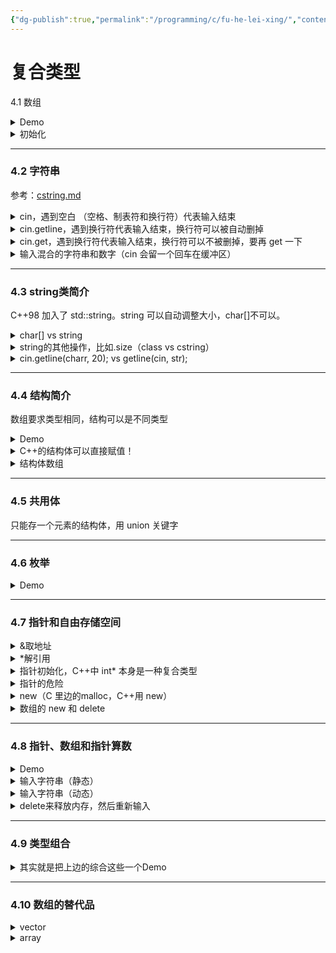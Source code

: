 ```yaml
---
{"dg-publish":true,"permalink":"/programming/c/fu-he-lei-xing/","contentClasses":".content svg {width: 100%; height: auto;}"}
---
```



# 复合类型

4.1 数组

<details>

<summary>Demo</summary>

```cpp
// arrayone.cpp -- small arrays of integers
#include <iostream>
int main()
{
    using namespace std;
    int yams[3];    // creates array with three elements
    yams[0] = 7;    // assign value to first element
    yams[1] = 8;
    yams[2] = 6;

    int yamcosts[3] = {20, 30, 5}; // create, initialize array
    // int yamcosts[3]; // not allowed
    // yamcosts = {20, 30, 5}; // not allowed

    // NOTE: If your C++ compiler or translator can't initialize
    // this array, use static int yamcosts[3] instead of
    // int yamcosts[3]

    cout << "Total yams = ";
    cout << yams[0] + yams[1] + yams[2] << endl;
    cout << "The package with " << yams[1] << " yams costs ";
    cout << yamcosts[1] << " cents per yam.\n";
    int total = yams[0] * yamcosts[0] + yams[1] * yamcosts[1];
    total = total + yams[2] * yamcosts[2];
    cout << "The total yam expense is " << total << " cents.\n";

    cout << "\nSize of yams array = " << sizeof yams;
    cout << " bytes.\n";
    cout << "Size of one element = " << sizeof yams[0];
    cout << " bytes.\n";

    // cin.get();
    return 0; 
}

```

```
(base) kimshan@MacBook-Pro output % ./"arrayone"
Total yams = 21
The package with 8 yams costs 30 cents per yam.
The total yam expense is 410 cents.

Size of yams array = 12 bytes.
Size of one element = 4 bytes.
```

</details>

<details>

<summary>初始化</summary>

```cpp
// 赋值
int a[3] = {1,2,3};
// [1,2,3]
int b[3] = {1,2};
// [1,2,0]
int c[3] = {0};
// [0,0,0]

// 可以省略= （C++11）
int d[3] {1,2,3};
// [1,2,3]
int e[3] {0};
// [0,0,0]
```

</details>

***

### 4.2 字符串

参考：[cstring.md](library/cstring.md "mention")

<details>

<summary>cin，遇到空白 （空格、制表符和换行符）代表输入结束</summary>

```cpp
// strings.cpp -- storing strings in an array
#include <iostream>
#include <cstring>  // for the strlen() function
int main()
{
    using namespace std;
    const int Size = 15;
    char name1[Size];               // empty array
    char name2[Size] = "C++owboy";  // initialized array
    // NOTE: some implementations may require the static keyword
    // to initialize the array name2

    cout << "Howdy! I'm " << name2;
    cout << "! What's your name?\n";
    cin >> name1;
    cout << "Well, " << name1 << ", your name has ";
    cout << strlen(name1) << " letters and is stored\n";
    cout << "in an array of " << sizeof(name1) << " bytes.\n";
    cout << "Your initial is " << name1[0] << ".\n";
    name2[3] = '\0';                // set to null character
    cout << "Here are the first 3 characters of my name: ";
    cout << name2 << endl;
    // cin.get();
    // cin.get();
    return 0;
}

```

```
Howdy! I'm C++owboy! What's your name?
Charles
Well, Charles, your name has 7 letters and is stored
in an array of 15 bytes.
Your initial is C.
Here are the first 3 characters of my name: C++
```

</details>

<details>

<summary>cin.getline，遇到换行符代表输入结束，换行符可以被自动删掉</summary>

{% code title="错误的输入案例" %}
```cpp
// instr1.cpp -- reading more than one string
#include <iostream>
int main()
{
    using namespace std;
    const int ArSize = 20;
    char name[ArSize];
    char dessert[ArSize];

    cout << "Enter your name:\n";
    cin >> name;
    cout << "Enter your favorite dessert:\n";
    cin >> dessert;
    cout << "I have some delicious " << dessert;
    cout << " for you, " << name << ".\n";
    // cin.get();
	// cin.get();
    return 0; 
}
```
{% endcode %}

```
(base) kimshan@MacBook-Pro output % ./"instr1"
Enter your name:
Jassica Windy
Enter your favorite dessert:
I have some delicious Windy for you, Jassica.
```

{% code title="正确的" %}
```cpp
// instr2.cpp -- reading more than one word with getline
#include <iostream>
int main()
{
    using namespace std;
    const int ArSize = 20;
    char name[ArSize];
    char dessert[ArSize];

    cout << "Enter your name:\n";
    cin.getline(name, ArSize);  // reads through newline
    cout << "Enter your favorite dessert:\n";
    cin.getline(dessert, ArSize);
    cout << "I have some delicious " << dessert;
    cout << " for you, " << name << ".\n";
    // cin.get();
    return 0; 
}

```
{% endcode %}

```
(base) kimshan@MacBook-Pro output % ./"instr2"
Enter your name:
Jassica Windy
Enter your favorite dessert:
Cookie
I have some delicious Cookie for you, Jassica Windy.
```

</details>

<details>

<summary>cin.get，遇到换行符代表输入结束，换行符可以不被删掉，要再 get 一下</summary>

```cpp
// instr3.cpp -- reading more than one word with get() & get()
#include <iostream>
int main()
{
    using namespace std;
    const int ArSize = 20;
    char name[ArSize];
    char dessert[ArSize];

    cout << "Enter your name:\n";
    cin.get(name, ArSize).get();    // read string, newline
    cout << "Enter your favorite dessert:\n";
    cin.get(dessert, ArSize).get();
    cout << "I have some delicious " << dessert;
    cout << " for you, " << name << ".\n";
    // cin.get();
    return 0; 
}

```

```
(base) kimshan@MacBook-Pro output % ./"instr3"
Enter your name:
Tony's Fu
Enter your favorite dessert:
Soup
I have some delicious Soup for you, Tony's Fu.
```

</details>

<details>

<summary>输入混合的字符串和数字（cin 会留一个回车在缓冲区）</summary>

<pre class="language-cpp"><code class="lang-cpp">// numstr.cpp -- following number input with line input
#include &#x3C;iostream>
int main()
{
    using namespace std;
    cout &#x3C;&#x3C; "What year was your house built?\n";
    int year;
<strong>    (cin >> year).get();
</strong><strong>    // cin.get();
</strong>    cout &#x3C;&#x3C; "What is its street address?\n";
    char address[80];
    cin.getline(address, 80);
    cout &#x3C;&#x3C; "Year built: " &#x3C;&#x3C; year &#x3C;&#x3C; endl;
    cout &#x3C;&#x3C; "Address: " &#x3C;&#x3C; address &#x3C;&#x3C; endl;
    cout &#x3C;&#x3C; "Done!\n";
    // cin.get();
    return 0;
}

</code></pre>

```
(base) kimshan@MacBook-Pro output % ./"numstr"
What year was your house built?
2022
What is its street address?
No1
Year built: 2022
Address: No1
Done!
```

</details>

***

### 4.3 string类简介

C++98 加入了 std::string。string 可以自动调整大小，char\[]不可以。

<details>

<summary>char[] vs string</summary>

```cpp
// Init
char array1[20]; // √
char array2[20] = "Hello"; // √
char array3[] = "Hello"; // √
char array4[20] = {"Hello"}; // √
char array5[] = {"Hello"}; // √

string str1 = "Hello"; √
string str2 = {"Hello"}; √

// Assign
array1 = array2;// x
str1 = str2; // √

// 拼接
str1 += str2; // √
```

```cpp
// strtype2.cpp - assigning, adding, and appending
#include <iostream>
#include <string>               // make string class available
int main()
{
    using namespace std;
    string s1 = "penguin";
    string s2, s3;

    cout << "You can assign one string object to another: s2 = s1\n";
    s2 = s1;
    cout << "s1: " << s1 << ", s2: " << s2 << endl;
    cout << "You can assign a C-style string to a string object.\n";
    cout << "s2 = \"buzzard\"\n";
    s2 = "buzzard";
    cout << "s2: " << s2 << endl;
    cout << "You can concatenate strings: s3 = s1 + s2\n";
    s3 = s1 + s2;
    cout << "s3: " << s3 << endl;
    cout << "You can append strings.\n";
    s1 += s2;
    cout <<"s1 += s2 yields s1 = " << s1 << endl;
    s2 += " for a day";
    cout <<"s2 += \" for a day\" yields s2 = " << s2 << endl;

    //cin.get();
    return 0; 
}
```

```
(base) kimshan@MacBook-Pro output % ./"strtype2"
You can assign one string object to another: s2 = s1
s1: penguin, s2: penguin
You can assign a C-style string to a string object.
s2 = "buzzard"
s2: buzzard
You can concatenate strings: s3 = s1 + s2
s3: penguinbuzzard
You can append strings.
s1 += s2 yields s1 = penguinbuzzard
s2 += " for a day" yields s2 = buzzard for a day
```

</details>

<details>

<summary>string的其他操作，比如.size（class  vs cstring）</summary>

```cpp
// strtype3.cpp -- more string class features
#include <iostream>
#include <string>               // make string class available
#include <cstring>              // C-style string library
int main()
{
    using namespace std;
    char charr1[20]; 
    char charr2[20] = "jaguar"; 
    string str1;  
    string str2 = "panther";

    // assignment for string objects and character arrays
    str1 = str2;                // copy str2 to str1
    strcpy(charr1, charr2);     // copy charr2 to charr1
 
    // appending for string objects and character arrays
    str1 += " paste";           // add paste to end of str1
    strcat(charr1, " juice");   // add juice to end of charr1

    // finding the length of a string object and a C-style string
    int len1 = str1.size();     // obtain length of str1
    int len2 = strlen(charr1);  // obtain length of charr1
 
    cout << "The string " << str1 << " contains "
         << len1 << " characters.\n";
    cout << "The string " << charr1 << " contains "
         << len2 << " characters.\n";
    // cin.get();

    return 0; 
}

```

```
(base) kimshan@MacBook-Pro output % ./"strtype3"
The string panther paste contains 13 characters.
The string jaguar juice contains 12 characters.
```

</details>

<details>

<summary>cin.getline(charr, 20); vs getline(cin, str);</summary>

```cpp
// strtype4.cpp -- line input
#include <iostream>
#include <string>               // make string class available
#include <cstring>              // C-style string library
int main()
{
    using namespace std;
    char charr[20]; 
    string str;

    cout << "Length of string in charr before input: " 
         << strlen(charr) << endl;
    cout << "Length of string in str before input: "
         << str.size() << endl;
    cout << "Enter a line of text:\n";
    cin.getline(charr, 20);     // indicate maximum length
    cout << "You entered: " << charr << endl;
    cout << "Enter another line of text:\n";
    getline(cin, str);          // cin now an argument; no length specifier
    cout << "You entered: " << str << endl;
    cout << "Length of string in charr after input: " 
         << strlen(charr) << endl;
    cout << "Length of string in str after input: "
         << str.size() << endl;
    // cin.get();

    return 0; 
}

```

```
(base) kimshan@MacBook-Pro output % ./"strtype4"
Length of string in charr before input: 0 
Length of string in str before input: 0
Enter a line of text:
qwertyuio
You entered: qwertyuio
Enter another line of text:
asdfghjkl
You entered: asdfghjkl
Length of string in charr after input: 9
Length of string in str after input: 9
```

</details>

***

### 4.4 结构简介

数组要求类型相同，结构可以是不同类型

<details>

<summary>Demo</summary>

<pre class="language-cpp"><code class="lang-cpp">// structur.cpp -- a simple structure
#include &#x3C;iostream>
struct inflatable   // structure declaration
{
    char name[20];
    float volume;
    double price;
};

int main()
{
    using namespace std;
    inflatable guest =
    {
        "Glorious Gloria",  // name value
        1.88,               // volume value
        29.99               // price value
    };  // guest is a structure variable of type inflatable
// It's initialized to the indicated values
<strong>    inflatable pal = // C++里边可以不写成 struct inflatable pal
</strong>    {
        "Audacious Arthur",
        3.12,
        32.99
    };  // pal is a second variable of type inflatable
// NOTE: some implementations require using
// static inflatable guest =

    cout &#x3C;&#x3C; "Expand your guest list with " &#x3C;&#x3C; guest.name;
    cout &#x3C;&#x3C; " and " &#x3C;&#x3C; pal.name &#x3C;&#x3C; "!\n";
// pal.name is the name member of the pal variable
    cout &#x3C;&#x3C; "You can have both for $";
    cout &#x3C;&#x3C; guest.price + pal.price &#x3C;&#x3C; "!\n";
    // cin.get();
    return 0; 
}

</code></pre>

```
(base) kimshan@MacBook-Pro output % ./"structur"
Expand your guest list with Glorious Gloria and Audacious Arthur!
You can have both for $62.98!
```

</details>

<details>

<summary>C++的结构体可以直接赋值！</summary>

<pre class="language-cpp"><code class="lang-cpp">// assgn_st.cpp -- assigning structures
#include &#x3C;iostream>
struct inflatable
{
    char name[20];
    float volume;
    double price;
};
int main()
{
    using namespace std;
    inflatable bouquet =
    {
        "sunflowers",
        0.20,
        12.49
    };
    inflatable choice;
    cout &#x3C;&#x3C; "bouquet: " &#x3C;&#x3C; bouquet.name &#x3C;&#x3C; " for $";
    cout &#x3C;&#x3C; bouquet.price &#x3C;&#x3C; endl;

<strong>    choice = bouquet;  // assign one structure to another
</strong>    cout &#x3C;&#x3C; "choice: " &#x3C;&#x3C; choice.name &#x3C;&#x3C; " for $";
    cout &#x3C;&#x3C; choice.price &#x3C;&#x3C; endl;
    // cin.get();
    return 0; 
}

</code></pre>

```
(base) kimshan@MacBook-Pro output % ./"assgn_st"
bouquet: sunflowers for $12.49
choice: sunflowers for $12.49
```

</details>

<details>

<summary>结构体数组</summary>

```cpp
// arrstruc.cpp -- an array of structures
#include <iostream>
struct inflatable
{
    char name[20];
    float volume;
    double price;
};
int main()
{
    using namespace std;
    inflatable guests[2] =          // initializing an array of structs
    {
        {"Bambi", 0.5, 21.99},      // first structure in array
        {"Godzilla", 2000, 565.99}  // next structure in array
    };

    cout << "The guests " << guests[0].name << " and " << guests[1].name
         << "\nhave a combined volume of "
         << guests[0].volume + guests[1].volume << " cubic feet.\n";
    // cin.get();
    return 0; 
}

```

```
(base) kimshan@MacBook-Pro output % ./"arrstruct"
The guests Bambi and Godzilla
have a combined volume of 2000.5 cubic feet.
```

</details>

***

### 4.5 共用体

只能存一个元素的结构体，用 union 关键字

***

### 4.6 枚举

<details>

<summary>Demo</summary>

```cpp
#include <iostream>
#include <climits>
#include <stdio.h>

enum spectrum
{
    red,
    orange,
    yellow,
    green,
    blue,
    violet,
    indigo,
    ultraviolt
};

int main()
{
    using namespace std;

    spectrum band;
    // 赋值给枚举
    band = blue; // √
    // band = 2; // x
    band = spectrum(2); // √

    // 枚举赋值给别人
    int num = band;
    cout << "num = " << num << ", band = " << band << endl; // num = 2, band = 2

    // enum spectrum1
    // {
    //     red,
    //     orange,
    //     yellow,
    //     green,
    //     blue,
    //     violet
    // };
    // 0,1,2,3,4,5
    // enum spectrum2
    // {
    //     red,
    //     orange,
    //     yellow = 10,
    //     green,
    //     blue,
    //     violet
    // };
    // 0,1,10,11,12,13

    spectrum r = red;
    spectrum b = blue;
    int c = r + b;           // √
    int d = spectrum(r + b); // √
    spectrum e = spectrum(r + b); // √

    return 0;
}
```

</details>

***

### 4.7 指针和自由存储空间

<details>

<summary>&#x26;取地址</summary>

<pre class="language-cpp"><code class="lang-cpp">// address.cpp -- using the &#x26; operator to find addresses
#include &#x3C;iostream>
int main()
{
    using namespace std;
    int donuts = 6;
    double cups = 4.5;

    cout &#x3C;&#x3C; "donuts value = " &#x3C;&#x3C; donuts;
<strong>    cout &#x3C;&#x3C; " and donuts address = " &#x3C;&#x3C; &#x26;donuts &#x3C;&#x3C; endl;
</strong>// NOTE: you may need to use unsigned (&#x26;donuts)
// and unsigned (&#x26;cups)
    cout &#x3C;&#x3C; "cups value = " &#x3C;&#x3C; cups;
<strong>    cout &#x3C;&#x3C; " and cups address = " &#x3C;&#x3C; &#x26;cups &#x3C;&#x3C; endl;
</strong>    // cin.get();
    return 0; 
}

</code></pre>

```
(base) kimshan@MacBook-Pro output % ./"address"
donuts value = 6 and donuts address = 0x7ff7b597c7f8
cups value = 4.5 and cups address = 0x7ff7b597c7f0
```

</details>

<details>

<summary>*解引用</summary>

```cpp
// pointer.cpp -- our first pointer variable
#include <iostream>
int main()
{
    using namespace std;
    int updates = 6;        // declare a variable
    int * p_updates;        // declare pointer to an int

    p_updates = &updates;   // assign address of int to pointer

// express values two ways
    cout << "Values: updates = " << updates;
    cout << ", *p_updates = " << *p_updates << endl;

// express address two ways
    cout << "Addresses: &updates = " << &updates;
    cout << ", p_updates = " << p_updates << endl;

// use pointer to change value
    *p_updates = *p_updates + 1;
    cout << "Now updates = " << updates << endl;
    // cin.get();
    return 0; 
}

```

```
(base) kimshan@MacBook-Pro output % ./"pointer"
Values: updates = 6, *p_updates = 6
Addresses: &updates = 0x7ff7b51f67f8, p_updates = 0x7ff7b51f67f8
Now updates = 7
```

</details>

<details>

<summary> 指针初始化，C++中 int* 本身是一种复合类型</summary>

<pre class="language-cpp"><code class="lang-cpp">// init_ptr.cpp -- initialize a pointer
#include &#x3C;iostream>
int main()
{
    using namespace std;
    int higgens = 5;
<strong>    int * pt = &#x26;higgens;
</strong>
    cout &#x3C;&#x3C; "Value of higgens = " &#x3C;&#x3C; higgens
         &#x3C;&#x3C; "; Address of higgens = " &#x3C;&#x3C; &#x26;higgens &#x3C;&#x3C; endl;
    cout &#x3C;&#x3C; "Value of *pt = " &#x3C;&#x3C; *pt
         &#x3C;&#x3C; "; Value of pt = " &#x3C;&#x3C; pt &#x3C;&#x3C; endl;
    // cin.get();
    return 0; 
}

</code></pre>

```
(base) kimshan@MacBook-Pro output % ./"init_ptr"
Value of higgens = 5; Address of higgens = 0x7ff7b875b7f8
Value of *pt = 5; Value of pt = 0x7ff7b875b7f8
```

</details>

<details>

<summary>指针的危险</summary>

```cpp
// 不要这样
long *p;
*p = 2333333; // 这样就会把不知道什么地方的值改成了2333333
```

</details>

<details>

<summary>new（C 里边的malloc，C++用 new）</summary>

<pre class="language-cpp"><code class="lang-cpp">// use_new.cpp -- using the new operator
#include &#x3C;iostream>
int main()
{
    using namespace std;
    int nights = 1001;
<strong>    int * pt = new int;         // allocate space for an int
</strong>    *pt = 1001;                 // store a value there

    cout &#x3C;&#x3C; "nights value = ";
    cout &#x3C;&#x3C; nights &#x3C;&#x3C; ": location " &#x3C;&#x3C; &#x26;nights &#x3C;&#x3C; endl;
    cout &#x3C;&#x3C; "int ";
    cout &#x3C;&#x3C; "value = " &#x3C;&#x3C; *pt &#x3C;&#x3C; ": location = " &#x3C;&#x3C; pt &#x3C;&#x3C; endl;

<strong>    double * pd = new double;   // allocate space for a double
</strong>    *pd = 10000001.0;           // store a double there

    cout &#x3C;&#x3C; "double ";
    cout &#x3C;&#x3C; "value = " &#x3C;&#x3C; *pd &#x3C;&#x3C; ": location = " &#x3C;&#x3C; pd &#x3C;&#x3C; endl;
    cout &#x3C;&#x3C; "location of pointer pd: " &#x3C;&#x3C; &#x26;pd &#x3C;&#x3C; endl;
    cout &#x3C;&#x3C; "size of pt = " &#x3C;&#x3C; sizeof(pt);
    cout &#x3C;&#x3C; ": size of *pt = " &#x3C;&#x3C; sizeof(*pt) &#x3C;&#x3C; endl;
    cout &#x3C;&#x3C; "size of pd = " &#x3C;&#x3C; sizeof pd;
    cout &#x3C;&#x3C; ": size of *pd = " &#x3C;&#x3C; sizeof(*pd) &#x3C;&#x3C; endl;
    // cin.get();
    return 0;
}

</code></pre>

```
(base) kimshan@MacBook-Pro output % ./"use_new"
nights value = 1001: location 0x7ff7bf9de7f8
int value = 1001: location = 0x7fcef4f06030
double value = 1e+07: location = 0x7fcef4f06040
location of pointer pd: 0x7ff7bf9de7e8
size of pt = 8: size of *pt = 4
size of pd = 8: size of *pd = 8
```

</details>

<details>

<summary>数组的 new 和 delete</summary>

<pre class="language-cpp"><code class="lang-cpp">// arraynew.cpp -- using the new operator for arrays
#include &#x3C;iostream>
int main()
{
    using namespace std;
<strong>    double * p3 = new double [3]; // space for 3 doubles
</strong>    p3[0] = 0.2;                  // treat p3 like an array name
    p3[1] = 0.5;
    p3[2] = 0.8;
    cout &#x3C;&#x3C; "p3[1] is " &#x3C;&#x3C; p3[1] &#x3C;&#x3C; ".\n";
    p3 = p3 + 1;                  // increment the pointer
    cout &#x3C;&#x3C; "Now p3[0] is " &#x3C;&#x3C; p3[0] &#x3C;&#x3C; " and ";
    cout &#x3C;&#x3C; "p3[1] is " &#x3C;&#x3C; p3[1] &#x3C;&#x3C; ".\n";
    p3 = p3 - 1;                  // point back to beginning
<strong>    delete [] p3;                 // free the memory
</strong>    // cin.get();
    return 0; 
}

</code></pre>

```
(base) kimshan@MacBook-Pro output % ./"arraynew"
p3[1] is 0.5.
Now p3[0] is 0.5 and p3[1] is 0.8.
```

</details>

***

### 4.8 指针、数组和指针算数

<details>

<summary>Demo</summary>

1. `pw = pw + 1;`如果pw 指向 double，+1一下地址+8，如果 pw 指向 short，+1 一下地址+2
2. 数组和指针的区别来了！数组是常量，指针可以+1！

```cpp
// addpntrs.cpp -- pointer addition
#include <iostream>
int main()
{
    using namespace std;
    double wages[3] = {10000.0, 20000.0, 30000.0};
    short stacks[3] = {3, 2, 1};

// Here are two ways to get the address of an array
    double * pw = wages;     // name of an array = address
    short * ps = &stacks[0]; // or use address operator
// with array element
    cout << "pw = " << pw << ", *pw = " << *pw << endl;
    pw = pw + 1;
    cout << "add 1 to the pw pointer:\n";
    cout << "pw = " << pw << ", *pw = " << *pw << "\n\n";

    cout << "ps = " << ps << ", *ps = " << *ps << endl;
    ps = ps + 1;
    cout << "add 1 to the ps pointer:\n";
    cout << "ps = " << ps << ", *ps = " << *ps << "\n\n";

    cout << "access two elements with array notation\n";
    cout << "stacks[0] = " << stacks[0] 
         << ", stacks[1] = " << stacks[1] << endl;
    cout << "access two elements with pointer notation\n";

    cout << "*stacks = " << *stacks
         << ", *(stacks + 1) =  " << *(stacks + 1) << endl;

    cout << sizeof(wages) << " = size of wages array\n";
    cout << sizeof(pw) << " = size of pw pointer\n";
    // cin.get();
    return 0; 
}

```

```
(base) kimshan@MacBook-Pro output % ./"addpntrs"
pw = 0x7ff7b86cd7e0, *pw = 10000
add 1 to the pw pointer:
pw = 0x7ff7b86cd7e8, *pw = 20000

ps = 0x7ff7b86cd7d6, *ps = 3
add 1 to the ps pointer:
ps = 0x7ff7b86cd7d8, *ps = 2

access two elements with array notation
stacks[0] = 3, stacks[1] = 2
access two elements with pointer notation
*stacks = 3, *(stacks + 1) =  2
24 = size of wages array
8 = size of pw pointer
```

</details>

<details>

<summary>输入字符串（静态）</summary>



```cpp
// ptrstr.cpp -- using pointers to strings
#include <iostream>
#include <cstring>              // declare strlen(), strcpy()
int main()
{
    using namespace std;
    char animal[20] = "bear";   // animal holds bear
    const char * bird = "wren"; // bird holds address of string
    char * ps;                  // uninitialized

    cout << animal << " and ";  // display bear
    cout << bird << "\n";       // display wren
    // cout << ps << "\n";      //may display garbage, may cause a crash

    cout << "Enter a kind of animal: ";
    cin >> animal;              // ok if input < 20 chars
    // cin >> ps; Too horrible a blunder to try; ps doesn't
    //            point to allocated space

    ps = animal;                // set ps to point to string
    cout << ps << "!\n";       // ok, same as using animal
    cout << "Before using strcpy():\n";
    cout << animal << " at " << (int *) animal << endl;
    cout << ps << " at " << (int *) ps << endl;

    ps = new char[strlen(animal) + 1];  // get new storage
    strcpy(ps, animal);         // copy string to new storage
    cout << "After using strcpy():\n";
    cout << animal << " at " << (int *) animal << endl;
    cout << ps << " at " << (int *) ps << " " << &ps << endl;
    delete [] ps;
    return 0; 
}

```

```
(base) kimshan@MacBook-Pro output % ./"ptrstr"
bear and wren
Enter a kind of animal: snake
snake!
Before using strcpy():
snake at 0x7ff7b2c327e0
snake at 0x7ff7b2c327e0
After using strcpy():
snake at 0x7ff7b2c327e0
snake at 0x7faa28804080 0x7ff7b2c327c8
```

</details>

<details>

<summary>输入字符串（动态）</summary>



```cpp
// newstrct.cpp -- using new with a structure
#include <iostream>
struct inflatable   // structure definition
{
    char name[20];
    float volume;
    double price;
};
int main()
{
    using namespace std;
    inflatable * ps = new inflatable; // allot memory for structure
    cout << "Enter name of inflatable item: ";
    cin.get(ps->name, 20);            // method 1 for member access
    cout << "Enter volume in cubic feet: ";
    cin >> (*ps).volume;              // method 2 for member access
    cout << "Enter price: $";
    cin >> ps->price;
    cout << "Name: " << (*ps).name << endl;              // method 2
    cout << "Volume: " << ps->volume << " cubic feet\n"; // method 1
    cout << "Price: $" << ps->price << endl;             // method 1
    delete ps;                        // free memory used by structure
    // cin.get();
    // cin.get();
    return 0; 
}

```

```
(base) kimshan@MacBook-Pro output % ./"newstrct"
Enter name of inflatable item: Cookie  
Enter volume in cubic feet: 20
Enter price: $100
Name: Cookie
Volume: 20 cubic feet
Price: $100
```

</details>

<details>

<summary>delete来释放内存，然后重新输入</summary>



```cpp
// delete.cpp -- using the delete operator
#include <iostream>
#include <cstring>      // or string.h
using namespace std;
char * getname(void);   // function prototype
int main()
{
    char * name;        // create pointer but no storage
    name = getname();   // assign address of string to name

    cout << name << " at " << (int *) name << "\n";
    delete [] name;     // memory freed

    name = getname();   // reuse freed memory
    cout << name << " at " << (int *) name << "\n";
    delete [] name;     // memory freed again
    // cin.get();
    // cin.get();
    return 0;
}

char * getname()        // return pointer to new string
{
    char temp[80];      // temporary storage
    cout << "Enter last name: ";
    cin >> temp;
    char * pn = new char[strlen(temp) + 1];
    strcpy(pn, temp);   // copy string into smaller space

    return pn;          // temp lost when function ends
}

```

```
(base) kimshan@MacBook-Pro output % ./"delete"
Enter last name: Charles 
Charles at 0x7fcb09804080
Enter last name: Shan
Shan at 0x7fcb08f06030
```

</details>

***

### 4.9 类型组合

<details>

<summary>其实就是把上边的综合这些一个Demo</summary>



```cpp
// mixtypes.cpp --some type combinations
#include <iostream>

struct antarctica_years_end
{
    int year;
 /* some really interesting data, etc. */
};

int main()
{
    antarctica_years_end s01, s02, s03; 
    s01.year = 1998;
    antarctica_years_end * pa = &s02;
    pa->year = 1999;
    antarctica_years_end trio[3]; // array of 3 structures
    trio[0].year = 2003;
    std::cout << trio->year << std::endl;
    const antarctica_years_end * arp[3] = {&s01, &s02, &s03};
    std::cout << arp[1]->year << std::endl;
    const antarctica_years_end ** ppa = arp; 
    auto ppb = arp; // C++0x automatic type deduction
// or else use const antarctica_years_end ** ppb = arp; 
    std::cout << (*ppa)->year << std::endl;
    std::cout << (*(ppb+1))->year << std::endl;
    // std::cin.get();
    return 0;
}
```

```
(base) kimshan@MacBook-Pro output % ./"mixtypes"
2003
1999
1998
1999
```

</details>

***

### 4.10 数组的替代品

<details>

<summary> vector</summary>



```cpp
#include <iostream>
#include <vector>

int main()
{
    using namespace std;
    // 创建一个空的 vector 来存储整数
    vector<int> numbers;

    // 向 vector 添加一些元素
    numbers.push_back(10);
    numbers.push_back(20);
    numbers.push_back(30);
    numbers.push_back(40);
    numbers.push_back(50);

    // 输出 vector 中的元素
    cout << "Vector contains:" << endl;
    for (int i = 0; i < numbers.size(); ++i)
    {
        cout << "Element at index " << i << ": " << numbers[i] << endl;
    }

    // 使用迭代器来访问 vector 中的元素
    cout << "Accessing elements using iterators:" << endl;
    for (vector<int>::iterator it = numbers.begin(); it != numbers.end(); ++it)
    {
        cout << *it << " ";
    }
    cout << endl;

    // 修改 vector 中的元素
    numbers[2] = 300; // 将索引为 2 的元素修改为 300

    // 再次输出 vector 中的元素，查看修改结果
    cout << "After modification, vector contains:" << endl;
    for (int number : numbers)
    {
        cout << number << " ";
    }
    cout << endl;

    // 删除 vector 中的最后一个元素
    numbers.pop_back();

    // 输出 vector 中的元素数量
    cout << "The vector now contains " << numbers.size() << " elements." << endl;

    return 0;
}

```

```
(base) kimshan@MacBook-Pro output % ./"test1"
Vector contains:
Element at index 0: 10
Element at index 1: 20
Element at index 2: 30
Element at index 3: 40
Element at index 4: 50
Accessing elements using iterators:
10 20 30 40 50 
After modification, vector contains:
10 20 300 40 50 
The vector now contains 4 elements.
```

</details>

<details>

<summary>array</summary>

```cpp
// choices.cpp -- array variations
#include <iostream>
#include <vector>   // STL C++98
#include <array>    // C++0x
int main()
{
    using namespace std;
// C, original C++
    double a1[4] = {1.2, 2.4, 3.6, 4.8};
// C++98 STL
    vector<double> a2(4);   // create vector with 4 elements
// no simple way to initialize in C98
    a2[0] = 1.0/3.0;
    a2[1] = 1.0/5.0;
    a2[2] = 1.0/7.0;
    a2[3] = 1.0/9.0;
// C++0x -- create and initialize array object
    array<double, 4> a3 = {3.14, 2.72, 1.62, 1.41};  
    array<double, 4> a4;
    a4 = a3;     // valid for array objects of same size
// use array notation
    cout << "a1[2]: " << a1[2] << " at " << &a1[2] << endl;
    cout << "a2[2]: " << a2[2] << " at " << &a2[2] << endl;
    cout << "a3[2]: " << a3[2] << " at " << &a3[2] << endl;
    cout << "a4[2]: " << a4[2] << " at " << &a4[2] << endl;
// misdeed
    a1[-2] = 20.2;
    cout << "a1[-2]: " << a1[-2] <<" at " << &a1[-2] << endl;
    cout << "a3[2]: " << a3[2] << " at " << &a3[2] << endl;
    cout << "a4[2]: " << a4[2] << " at " << &a4[2] << endl;
    //  cin.get();
    return 0;
}
```

```
(base) kimshan@MacBook-Pro output % ./"choices"
a1[2]: 3.6 at 0x7ff7b52d77e0
a2[2]: 0.142857 at 0x7f8f71004090
a3[2]: 1.62 at 0x7ff7b52d77a0
a4[2]: 1.62 at 0x7ff7b52d7780
a1[-2]: 20.2 at 0x7ff7b52d77c0
a3[2]: 1.62 at 0x7ff7b52d77a0
a4[2]: 1.62 at 0x7ff7b52d7780
```

</details>